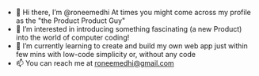 - 👋 Hi there, I’m @roneemedhi At times you might come across my profile as the "the Product Product Guy"
- 👀 I’m interested in introducing something fascinating (a new Product) into the world of computer coding!
- 🌱 I’m currently learning to create and build my own web app just within few mins with low-code simplicity or, without any code
- 📫 You can reach me at roneemedhi@gmail.com

<!---
roneemedhi/roneemedhi is a ✨ special ✨ repository because its `README.md` (this file) appears on your GitHub profile.
You can click the Preview link to take a look at your changes.
--->
